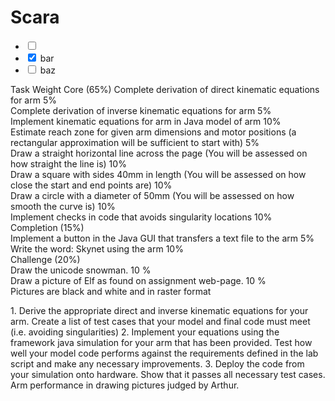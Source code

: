 # Scara

<ul>
    <li><input type="checkbox" > </li>
    <li><input type="checkbox"  checked> bar</li>
    <li><input type="checkbox" > baz</li>
    
    
</ul>

<p>
Task Weight
Core (65%)
Complete derivation of direct kinematic equations for arm 5% </br>
Complete derivation of inverse kinematic equations for arm 5%</br>
Implement kinematic equations for arm in Java model of arm 10%</br>
Estimate reach zone for given arm dimensions and motor positions
(a rectangular approximation will be sufficient to start with) 5%</br>
Draw a straight horizontal line across the page
(You will be assessed on how straight the line is) 10%</br>
Draw a square with sides 40mm in length
(You will be assessed on how close the start and end points are) 10%</br>
Draw a circle with a diameter of 50mm
(You will be assessed on how smooth the curve is) 10%</br>
Implement checks in code that avoids singularity locations 10%</br>
Completion (15%)</br>
Implement a button in the Java GUI that transfers a text file to the arm 5%</br>
Write the word: Skynet using the arm 10%</br>
Challenge (20%)</br>
Draw the unicode snowman. 10 %</br>
Draw a picture of Elf as found on assignment web-page. 10 %</br>
Pictures are black and white and in raster format
</p>

<p>
1. Derive the appropriate direct and inverse kinematic equations for your
arm. Create a list of test cases that your model and final code must meet
(i.e. avoiding singularities)
2. Implement your equations using the framework java simulation for your
arm that has been provided. Test how well your model code performs
against the requirements defined in the lab script and make any necessary
improvements.
3. Deploy the code from your simulation onto hardware. Show that it passes
all necessary test cases. Arm performance in drawing pictures judged by
Arthur.
</>
